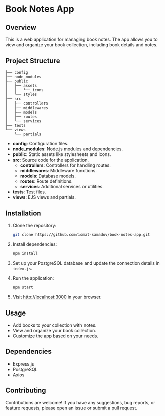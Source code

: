 
# Book Notes App

## Overview

This is a web application for managing book notes. The app allows you to view and organize your book collection, including book details and notes.

## Project Structure

```
├── config
├── node_modules
├── public
│   ├── assets
│   │   └── icons
│   └── styles
├── src
│   ├── controllers
│   ├── middlewares
│   ├── models
│   ├── routes
│   └── services
├── tests
└── views
    └── partials
```

- **config**: Configuration files.
- **node_modules**: Node.js modules and dependencies.
- **public**: Static assets like stylesheets and icons.
- **src**: Source code for the application.
  - **controllers**: Controllers for handling routes.
  - **middlewares**: Middleware functions.
  - **models**: Database models.
  - **routes**: Route definitions.
  - **services**: Additional services or utilities.
- **tests**: Test files.
- **views**: EJS views and partials.

## Installation

1. Clone the repository:

   ```bash
   git clone https://github.com/ismat-samadov/book-notes-app.git
   ```

2. Install dependencies:

   ```bash
   npm install
   ```

3. Set up your PostgreSQL database and update the connection details in `index.js`.

4. Run the application:

   ```bash
   npm start
   ```

5. Visit [http://localhost:3000](http://localhost:3000) in your browser.

## Usage

- Add books to your collection with notes.
- View and organize your book collection.
- Customize the app based on your needs.

## Dependencies

- Express.js
- PostgreSQL
- Axios

## Contributing

Contributions are welcome! If you have any suggestions, bug reports, or feature requests, please open an issue or submit a pull request.



